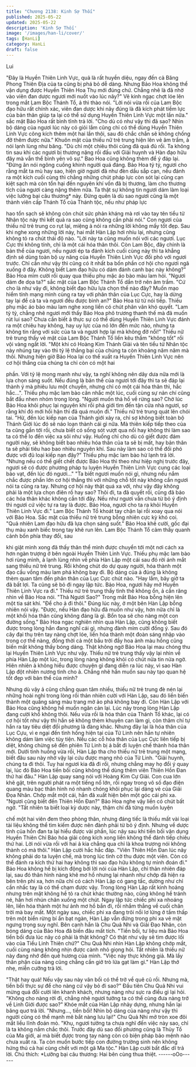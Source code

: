 ```yaml
---
title: "Chương 2138: Kinh Sợ Thối"
published: 2025-05-22
updated: 2025-05-22
description: 'Kinh Sợ Thối'
image: '/images/han-li/cover/'
tags: [HanLi]
category: HanLi
draft: false
---
```


Lui

"Đây là Huyền Thiên Linh Vực, quả là rất huyền diệu, ngay đến cả
Băng Phong Thiên Địa của ta cũng bị phá bỏ dễ dàng. Nhưng
Bảo Hoa không thể vận dụng được Huyền Thiên Hoa Thụ mới
đúng chứ. Chẳng nhẽ là đã nhờ vào viên đan dược ngươi mới
nuốt vào lúc nãy?" Vẻ kinh ngạc chợt lóe lên trong mắt Lam Bộc
Thánh Tổ, ả thì thào nói.
"Lời nói vừa rồi của Lam Bộc đạo hữu rất chính xác, viên đan
dược khi nãy đúng là đã kích phát tiềm lực của bản thân giúp ta
lại có thể sử dụng Huyền Thiên Linh Vực một lần nữa." sắc mặt
Bảo Hoa rất bình tĩnh trả lời.
"Cho dù có như vậy thì đã sao? Nhìn bộ dáng của ngươi lúc này
có giỏi lắm cũng chỉ có thể dùng Huyền Thiên Linh Vực công kích
thêm một hai lần thôi, sau đó chắc chắn sẽ không chống đỡ thêm
được nữa." Khuôn mặt của thiếu nữ trẻ trung hiện lên vẻ âm trầm,
ả nói lạnh lùng như băng.
"Dù chỉ một chiêu thôi cũng đã quá đủ rồi. Ta không tin sau khi
các ngươi bị thương nặng rồi đấu với Giải huynh và Hàn đạo hữu
đây mà vẫn thể bình yên vô sự." Bao Hoa cũng không thèm để ý
đáp lại.
"Đừng ăn nói ngông cuồng khinh người quá đáng. Bảo Hoa tỷ tỷ,
ngươi cho rằng mắt ta mù hay sao, hiện giờ ngươi đã như đèn
dầu sắp cạn, nếu đánh ra một kích cuối cùng thì chẳng những
chút pháp lực còn sót lại cũng cạn kiệt sạch mà còn tổn hại đến
nguyên khí vốn đã bị thương, làm cho thương tích của ngươi càng
nặng thêm nữa. Ta thật sự không tin ngươi dám làm loại việc
lưỡng bại câu thương* này. Đừng quên là dù sao ngươi cũng là
một thành viên cấp Thánh Tổ của Thánh tộc, nếu như pháp lực

hao tổn sạch sẽ không còn chút sức phản kháng mà rơi vào tay
tên tiểu tử Nhân tộc này thì kết quả ra sao cũng không cần phải
nói." Con ngươi của thiếu nữ trẻ trung co rụt lại, miệng ả nói ra
những lời không mấy tốt đẹp.
Sau khi nghe xong những lời này, hai mắt Hàn Lập hơi nhíu lại,
nhưng cũng không tỏ ra chút thái độ nào.
"Lời này ta cũng muốn nói với các ngươi. Lục Cực thì không tính,
chỉ là một cái hóa thân thôi. Còn Lam Bộc, đây chính là bản thể
của ngươi, nếu ngươi ép ta đánh kích cuối cùng này thì ta khẳng
định sẽ dùng toàn bộ uy năng của Huyền Thiên Linh Vực đối phó
với ngươi trước. Chỉ cần như vậy thì cũng có ít nhất ba bốn phần
cơ hội cho ngươi ngã xuống ở đây. Không biết Lam đạo hữu có
dám đánh canh bạc này không?" Bảo Hoa mỉm cười rồi quay qua
thiếu phụ mặc áo bào màu lam hỏi.
"Ngươi dám đe dọa ta?" sắc mặt của Lam Bộc Thánh Tổ dần trở
nên âm trầm.
"Cứ cho là như vậy đi, không biết đạo hữu lựa chọn thế nào đây?
Muốn mạo hiểm tính mạng mình cùng ra tay với phân thân của
Lục Cực, hay là dừng tay lại để cả ta và ngươi đều được bình
an?" Bảo Hoa từ từ nói tiếp.
Thiếu phụ mặc áo bào màu lam nghe xong liền có chút phân vân
khó quyết.
"Lam tỷ tỷ, chẳng nhẽ ngươi mới thấy Bảo Hoa phô trương thanh
thế mà đã muốn rút lui sao? Chưa cần biết ả thực sự có thể dùng
Huyền Thiên Linh Vực đánh ra một chiêu hay không, hay uy lực
của nó lớn đến mức nào, nhưng ta không tin rằng với sức của ta
và ngươi hợp lại mà không đỡ nổi!" Thiếu nữ trẻ trung thấy vẻ mặt
của Lam Bộc Thánh Tổ liền kêu thầm "không tốt" rồi vội vàng ngắt
lời.
"Một khi có Hoàng Kim Thánh Giải và tên tiểu tử Nhân tộc này
nhúng tay vào thì tỷ lệ thắng bại của chúng ta còn khoảng năm
năm mà thôi. Nhưng hiện giờ Bảo Hoa lại co thể xuất ra Huyền
Thiên Linh Vực nên cơ hội thắng của chúng ta chỉ còn có một hai

phần. Với tỷ lệ mong manh như vậy, ta nghĩ không nên dây dưa
nữa mới là lựa chọn sáng suốt. Nếu đúng là bản thế của ngươi tới
đây thì ta sẽ đáp lại thành ý mà phiêu lưu một chuyến, nhưng chỉ
có một cái hóa thân thì, hắc hắc...". Thiếu phụ mặc lam bào cân
nhắc một lúc, cuối cùng sự nản chí cũng bắt đầu nhen nhóm
trong lòng.
"Ngươi muốn thả hổ về rừng sao? Chờ lúc Bảo Hoa khôi phục lại
nguyên khí rồi phá giới tìm đến tận cửa nhà ngươi, sợ rằng khí đó
mới hối hận thì đã quá muộn đi." Thiếu nữ trẻ trung quát lên chói
tai.
"Hừ, đến lúc kiếp nạn của Thánh giới xảy ra, chỉ sợ không biết
toàn bộ Thánh Giới lúc đó sẽ náo loạn thành cái gì nữa. Mà thiên
kiếp tiếp theo của ta cũng gần tới rồi, chưa biết có sống sót vượt
qua nổi hay không thì làm sao ta có thể lo đến việc xa sôi như
vậy. Huống chỉ cho dù có giết được đám người này, sẽ không biết
bao nhiêu hóa thân của ta sẽ bị mất, hay bản thân ta sẽ phải tiêu
hao bao nhiêu nguyên khí. Sau này làm sao có thể đối phó được
với đủ loại kiếp nạn đây?" Thiếu phụ mặc lam bào hừ lạnh trả lời.
"Nhưng nếu có thể giết chết được Bảo Hoa thì theo như hiệp nghị
trước đây, ngươi sẽ có được phương pháp tu luyện Huyền Thiên
Linh Vực cung các loại bảo vạt, đến lúc đó ngươi..."
"Ta biết ngươi muốn nói gì, nhưng nếu nắm chắc được phần lớn
cơ hội thắng thì với những chỗ tốt này không cần ngươi nói ta
cũng ra tay. Nhưng cơ hội này thật quá xa với, như vậy đây không
phải là một lựa chọn điên rồ hay sao? Thôi đi, ta đã quyết rồi,
cũng đã bảo các hóa thân khác không cần tới đây. Nếu như ngươi
vẫn chưa từ bỏ ý định thì ngươi cứ việc tự ra tay là được. Bảo
Hoa, ngươi cho ta ra khỏi Huyền Thiên Linh Vực đi." Lam Bộc
Thánh Tổ khoát tay chặn lại rồi xoay qua nói với Bảo Hoa.
Sắc mặt của thiếu nữ trẻ trung bỗng nhiên cực kỳ khó coi.
"Quả nhiên Lam đạo hữu đã lựa chọn sáng suốt." Bảo Hoa khẽ
cười, gốc đại thụ màu xanh biếc trong tay khẽ run lên.
Lam Bộc Thánh Tổ cảm thấy quanh cảnh bốn phía thay đổi, sau

khi giật mình xong đã thấy thân thể mình được chuyển tới một nơi
cách xa hơn ngàn trượng ở bên ngoài Huyền Thiên Linh Vực.
Thiếu phụ mặc lam bào hơi rùng mình, ả lạnh lùng nhìn về phía
Hàn Lập một cái sau đó rời ánh mắt sang thiếu nữ trẻ trung. Rồi
không chút do dự quay người, hóa thành một đạo cầu vồng màu
lam phá không bay đi.
Bộ dáng của ả đúng là không thèm quan tâm đến phân thân của
Lục Cực chút nào.
"Hay lắm, bây giờ ta đã bất lợi. Ta cũng sẽ bỏ đi ngay lập tức. Bảo
Hoa, ngươi hãy mở Huyền Thiên Linh Vực ra đi." Thiếu nữ trẻ
trung thấy tình thế không ổn, ả cắn răng nhìn về Bảo Hoa nói.
"Thả Ngươi Sao?" Trong mắt Bảo Hoa bỗng hiện lên một tia sát
khí.
"Để cho ả đi thôi." Đúng lúc này, ở một bên Hàn Lập bỗng nhiên
nói vậy.
"Được, nếu Hàn đạo hữu đã muốn như vậy, hơn nữa chỉ là một
khối hóa thân cũng không đáng là gì. Bổn tọa sẽ cho nàng một
con đường sống." Bảo Hoa ngạc nghiên nhìn qua Hàn Lập, cũng
không biết được trong lòng hắn đang nghĩ cái gì, nhưng đành
mím cười đồng ý.
Sau đó cây đại thụ trên tay nàng chợt lóe, liền hóa thành một
đoàn sáng nhập vào trong cơ thể nàng, đồng thời cả một bầu trời
đầy hoa ảnh màu hồng cũng biến mất không thấy bóng dáng.
Thật không ngờ Bảo Hoa lại mau chóng thu lại Huyền Thiên Linh
Vực như vậy.
Thiếu nữ trẻ trung thấy vậy lại nhìn về phía Hàn Lập một lúc,
trong lòng nàng không khỏi có chút nửa tin nửa ngờ.
Hiên nhiên ả không hiểu được chuyện gì đang diễn ra lúc này, vì
sao Hàn Lập đột nhiên nương tình cho ả. Chẳng nhẽ hắn muốn
sau này tạo quan hệ tốt đẹp với bản thể của mình?

Nhưng dù vậy ả cũng chẳng quan tâm nhiều, thiếu nữ trẻ trung đè
nén lại những hoài nghi trong lòng rồi thản nhiên cười với Hàn
Lập, sau đó liền biến thành một quầng sáng màu trang mờ ảo phá
không bay đi.
Còn Hàn Lập với Bảo Hoa cũng không hề muốn ngăn cản lại.
Lúc này trong lòng Hàn Lập đang cười khổ không thôi.
Nếu vừa rồi là hóa thân của Thánh Tổ khác, lại có cơ hội tốt như
vậy thì hắn sẽ không thèm khuyên can làm gì, còn thâm chí tự
hắn ra tay tiêu diệt đối phương là đàng khác.
Nhưng đây lại là hóa thân của Lục Cựu, vì e ngại đến tình hống
hiện tại của Tử Linh nên hắn tự nhiên không dám làm việc tùy
tiện.
Nếu các cỗ hóa thân của Lục Cực liên tiếp bị diệt, không chừng
sẽ đến phiên Tử Linh bị ả bắt đi luyện chế thành hóa thân mới.
Dưới tình huống vừa rồi, Hàn Lập tha cho thiếu nữ trẻ trung một
mạng, biết đâu sau này nhờ vậy lại cứu được mạng nhỏ của Tử
Linh.
"Giải huynh, chúng ta đi thôi. Tuy hai ngươi kia đã đi rồi, nhưng
chẳng may họ đổi ý quay lại, lúc đó Bảo Hoa tiền bối cũng không
thể dùng thêm viên Thiên Hồn Đan thứ hai đâu." Hàn Lập quay
sang nói với Hoàng Kim Cự Giải.
Con cua lớn khẽ gật, trên người phát ra một tiếng nổ lớn, rồi ngay
trong vô số đạo điện quang màu bạc thân hình nó nhanh chóng
khôi phục lại dáng vẻ của Giải Đọa Nhân.
Chớp mắt một cái, hắn đã xuất hiện bên một góc cái phi xa.
"Ngươi cũng biết đến Thiên Hồn Đan?" Bảo Hoa nghe vậy liền có
chút bất ngờ.
"Tất nhiên ta biết loại kỳ dược này, thậm chí đã từng muốn luyện

chế một hai viên đem theo phòng thân, nhưng đáng tiếc là thiếu
mất vài loại tài liệu không thể tìm kiếm được nên đành phải từ bỏ
ý định. Nhưng về dược tính của hồn đan ta lại hiểu được vài phần,
lúc nãy sau khi tiền bối vận dụng Huyền Thiên Chỉ Bảo hóa giải
công kích xong liền không thể đánh tiếp chiêu thứ hai. Lời nói vừa
rồi với hai ả kia chẳng qua chỉ là khoa trương nói không thành có
mà thôi." Hàn Lập cười hắc hắc đáp.
"Viên Thiên Hồn Đan lúc nãy không phải do ta luyện chế, mà
trong lúc tình cờ thu được một viên. Còn có thể đánh ra kích thứ
hai hay không thì sao đạo hữu không tự mình đoán đi." Bảo Hoa
không hề bị kích động bởi lời nói của Hàn Lập, chỉ thản nhiên đáp
lại, sau đó thân hình nàng khẽ mơ hồ nhưng lại nhanh như chớp
đã hiện ra bên trên phi xa, hơn nữa chỉ có cách Hàn Lập có gang
tấc, dường như chỉ cần nhấc tay là có thể chạm được vậy.
Trong lòng Hàn Lập rất kinh hoảng nhưng trên mặt không hề tỏ ra
chút khác thường nào, cũng không hề tránh né, hắn hơi nhún
chân xuống một chút.
Ngay lập tức chiếc phi xa nhoáng lên, liền hóa thành một hư ảnh
mơ hồ bắn đi, rồi nhắm thẳng về cuối chân trời mà bay mất.
Một ngày sau, chiếc phi xa đang trôi nổi lơ lửng ở tầm thấp trên
một biển rừng bí ẩn bạt ngàn, Hàn Lập vẫn đứng trong phi xa vẻ
mặt ngưng trọng suy nghĩ.
Bên cạnh hắn là Chu Quả Nhi và Giải Đạo Nhân, còn bóng dáng
của Bảo Hoa đã biến đâu mất tích.
"Tiền bối, tư liệu mà Bảo Hoa tiền bối đưa lúc nãy có phải là thật
không? Có thật như vậy sẽ tìm được lối vào của Tiểu Linh Thiên
chứ?" Chu Quả Nhi nhìn Hàn Lập không chớp mắt, cuối cùng
nàng không nhịn được cành nhỏ giọng hỏi.
Tất nhiên là thiếu nữ này đang nhớ đến quê hương của mình.
"Việc này thực không giả. Mà lấy thân phận của nàng cũng chẳng
cần giở trò lừa gạt làm gì." Hàn Lập thở nhẹ, miễn cưỡng trả lời.

"Thật hay quá! Nếu vậy sau này vãn bối có thể trở về quê cũ rồi.
Nhưng mà, tiền bối thực sự để cho nàng cứ vậy bỏ đi sao?" Đầu
tiên Chu Quả Nhi vui mừng quá đỗi cười lên khanh khách, nhưng
nàng như sực ra điều gì lại hỏi.
"Không cho nàng rời đi, chẳng nhẽ ngươi tưởng ta có thể cùng
đưa nàng trở về Linh Giới được sao?" Khóe mắt của Hàn Lập
nhảy dựng, nhưng hắn lại bâng quơ trả lời.
"Nhưng..., tiền bối! Nhìn bộ dáng của nàng như vậy thì người
cũng có thể mạnh mẽ bắt nàng lưu lại!" Chu Quả Nhi mở tròn xoe
đôi mắt liều lĩnh đoán mò.
"Khụ, ngươi tưởng ta chưa nghĩ đến việc này sao, chỉ là ta không
nắm chắc thôi. Trước đây dù sao đối phương cũng là Thủy Tổ của
Ma giới, ai mà biết được trong tay nàng còn có biện pháp bảo
mệnh nào chưa xuất ra. Ta còn muốn bước tiếp con đường trường
sinh nên không hứng thú cả hai cùng chết với một gã Ma tộc."
Hàn Lập cười bất đắc dĩ trả lời.
Chú thích:
*Lưỡng bại câu thương: Hai bên cùng thua thiệt.
------oOo------
